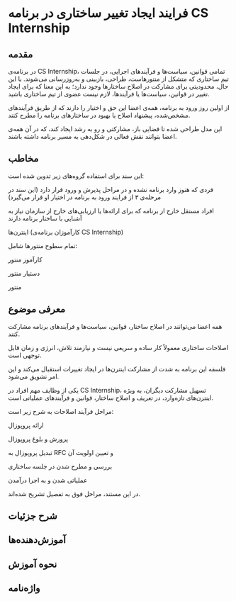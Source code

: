 # فرایند ایجاد تغییر ساختاری در برنامه CS Internship
## مقدمه
در برنامه‌ی CS Internship، تمامی قوانین، سیاست‌ها و فرآیندهای اجرایی، در جلسات تیم ساختاری که متشکل از منتورهاست، طراحی، بازبینی و به‌روزرسانی می‌شوند.
با این حال، محدودیتی برای مشارکت در اصلاح ساختارها وجود ندارد؛ به این معنا که برای ایجاد تغییر در قوانین، سیاست‌ها یا فرآیندها، لازم نیست عضوی از تیم ساختاری باشید.

از اولین روز ورود به برنامه، همه‌ی اعضا این حق و اختیار را دارند که از طریق فرآیندهای مشخص‌شده، پیشنهاد اصلاح یا بهبود در ساختارهای برنامه را مطرح کنند.

این مدل طراحی شده تا فضایی باز، مشارکتی و رو به رشد ایجاد کند، که در آن همه‌ی اعضا بتوانند نقش فعالی در شکل‌دهی به مسیر برنامه داشته باشند.

## مخاطب
این سند برای استفاده گروه‌های زیر تدوین شده است:

فردی که هنوز وارد برنامه نشده و در مراحل پذیرش و ورود قرار دارد
(این سند در مرحله‌ی ۳ از فرایند ورود به برنامه در اختیار او قرار می‌گیرد)

افراد مستقل خارج از برنامه که برای ارائه‌ها یا ارزیابی‌های خارج از سازمان نیاز به آشنایی با ساختار برنامه دارند

اینترن‌ها (کارآموزان برنامه‌ی CS Internship)

تمام سطوح منتورها شامل:

کارآموز منتور

دستیار منتور

منتور

## معرفی موضوع  
همه اعضا می‌توانند در اصلاح ساختار، قوانین، سیاست‌ها و فرآیندهای برنامه مشارکت کنند.

اصلاحات ساختاری معمولاً کار ساده و سریعی نیست و نیازمند تلاش، انرژی و زمان قابل توجهی است.

فلسفه این برنامه به شدت از مشارکت اینترن‌ها در ایجاد تغییرات استقبال می‌کند و این امر تشویق می‌شود.

یکی از وظایف مهم افراد در CS Internship، تسهیل مشارکت دیگران، به ویژه اینترن‌های تازه‌وارد، در تعریف و اصلاح ساختار، قوانین و فرآیندهای عملیاتی است.

مراحل فرآیند اصلاحات به شرح زیر است:

ارائه پروپوزال

پرورش و بلوغ پروپوزال

تبدیل پروپوزال به RFC و تعیین اولویت آن

بررسی و مطرح شدن در جلسه ساختاری

عملیاتی شدن و به اجرا درآمدن

در این مستند، مراحل فوق به تفصیل تشریح شده‌اند.
## شرح جزئیات  

## آموزش‌دهنده‌ها


## نحوه آموزش


## واژه‌نامه
